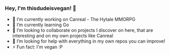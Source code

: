 ### Hey, I'm thisdudeisvegan! 👋

- 🔭 I’m currently working on Canreal - The Hytale MMORPG
- 🌱 I’m currently learning Go
- 👯 I’m looking to collaborate on projects I discover on here, that are interesting and on my own projects like Canreal
- 🤔 I’m looking for help with everything in my own repos you can improve!
- ⚡ Fun fact: I'm vegan :P
